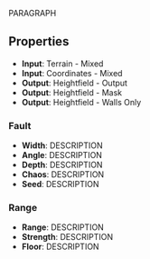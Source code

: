
PARAGRAPH

## Properties
- **Input**: Terrain - Mixed
- **Input**: Coordinates - Mixed
- **Output**: Heightfield - Output
- **Output**: Heightfield - Mask
- **Output**: Heightfield - Walls Only
### Fault 
- **Width**: DESCRIPTION
- **Angle**: DESCRIPTION
- **Depth**: DESCRIPTION
- **Chaos**: DESCRIPTION
- **Seed**: DESCRIPTION
### Range 
- **Range**: DESCRIPTION
- **Strength**: DESCRIPTION
- **Floor**: DESCRIPTION



